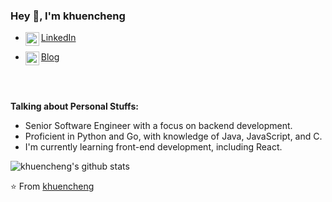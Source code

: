 ### Hey 👋, I'm khuencheng

- <a href="https://www.linkedin.com/in/zhoukuncheng/">
  <img align="left" alt="zhoukuncheng's LinkdeIn" width="22px" src="https://cdn.jsdelivr.net/npm/simple-icons@v3/icons/linkedin.svg" /> LinkedIn
</a>

- <a href="https://khuencheng.github.io">
  <img align="left" alt="zhoukuncheng's blog" width="22px" src="https://cdn.jsdelivr.net/npm/simple-icons@v10/icons/githubpages.svg" /> Blog
</a>


<br />
<br />

  

**Talking about Personal Stuffs:**

- Senior Software Engineer with a focus on backend development.
- Proficient in Python and Go, with knowledge of Java, JavaScript, and C.
- I'm currently learning front-end development, including React.





![khuencheng's github stats](https://github-readme-stats.vercel.app/api?username=khuencheng&show_icons=true&hide_border=true)

⭐️ From [khuencheng](https://github.com/khuencheng)

